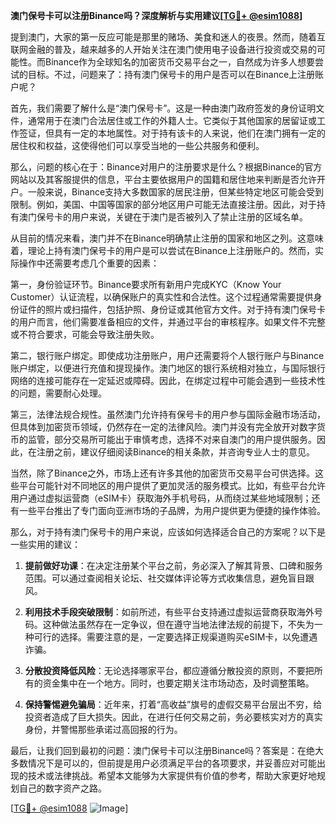**澳门保号卡可以注册Binance吗？深度解析与实用建议[[TG💪+ @esim1088](https://t.me/s/esim1088)]**

提到澳门，大家的第一反应可能是那里的赌场、美食和迷人的夜景。然而，随着互联网金融的普及，越来越多的人开始关注在澳门使用电子设备进行投资或交易的可能性。而Binance作为全球知名的加密货币交易平台之一，自然成为许多人想要尝试的目标。不过，问题来了：持有澳门保号卡的用户是否可以在Binance上注册账户呢？

首先，我们需要了解什么是“澳门保号卡”。这是一种由澳门政府签发的身份证明文件，通常用于在澳门合法居住或工作的外籍人士。它类似于其他国家的居留证或工作签证，但具有一定的本地属性。对于持有该卡的人来说，他们在澳门拥有一定的居住权和权益，这使得他们可以享受当地的一些公共服务和便利。

那么，问题的核心在于：Binance对用户的注册要求是什么？根据Binance的官方网站以及其客服提供的信息，平台主要依据用户的国籍和居住地来判断是否允许开户。一般来说，Binance支持大多数国家的居民注册，但某些特定地区可能会受到限制。例如，美国、中国等国家的部分地区用户可能无法直接注册。因此，对于持有澳门保号卡的用户来说，关键在于澳门是否被列入了禁止注册的区域名单。

从目前的情况来看，澳门并不在Binance明确禁止注册的国家和地区之列。这意味着，理论上持有澳门保号卡的用户是可以尝试在Binance上注册账户的。然而，实际操作中还需要考虑几个重要的因素：

第一，身份验证环节。Binance要求所有新用户完成KYC（Know Your Customer）认证流程，以确保账户的真实性和合法性。这个过程通常需要提供身份证件的照片或扫描件，包括护照、身份证或其他官方文件。对于持有澳门保号卡的用户而言，他们需要准备相应的文件，并通过平台的审核程序。如果文件不完整或不符合要求，可能会导致注册失败。

第二，银行账户绑定。即使成功注册账户，用户还需要将个人银行账户与Binance账户绑定，以便进行充值和提现操作。澳门地区的银行系统相对独立，与国际银行网络的连接可能存在一定延迟或障碍。因此，在绑定过程中可能会遇到一些技术性的问题，需要耐心处理。

第三，法律法规合规性。虽然澳门允许持有保号卡的用户参与国际金融市场活动，但具体到加密货币领域，仍然存在一定的法律风险。澳门并没有完全放开对数字货币的监管，部分交易所可能出于审慎考虑，选择不对来自澳门的用户提供服务。因此，在注册之前，建议仔细阅读Binance的相关条款，并咨询专业人士的意见。

当然，除了Binance之外，市场上还有许多其他的加密货币交易平台可供选择。这些平台可能针对不同地区的用户提供了更加灵活的服务模式。比如，有些平台允许用户通过虚拟运营商（eSIM卡）获取海外手机号码，从而绕过某些地域限制；还有一些平台推出了专门面向亚洲市场的子品牌，为用户提供更为便捷的操作体验。

那么，对于持有澳门保号卡的用户来说，应该如何选择适合自己的方案呢？以下是一些实用的建议：

1. **提前做好功课**：在决定注册某个平台之前，务必深入了解其背景、口碑和服务范围。可以通过查阅相关论坛、社交媒体评论等方式收集信息，避免盲目跟风。

2. **利用技术手段突破限制**：如前所述，有些平台支持通过虚拟运营商获取海外号码。这种做法虽然存在一定争议，但在遵守当地法律法规的前提下，不失为一种可行的选择。需要注意的是，一定要选择正规渠道购买eSIM卡，以免遭遇诈骗。

3. **分散投资降低风险**：无论选择哪家平台，都应遵循分散投资的原则，不要把所有的资金集中在一个地方。同时，也要定期关注市场动态，及时调整策略。

4. **保持警惕避免骗局**：近年来，打着“高收益”旗号的虚假交易平台层出不穷，给投资者造成了巨大损失。因此，在进行任何交易之前，务必要核实对方的真实身份，并警惕那些承诺过高回报的行为。

最后，让我们回到最初的问题：澳门保号卡可以注册Binance吗？答案是：在绝大多数情况下是可以的，但前提是用户必须满足平台的各项要求，并妥善应对可能出现的技术或法律挑战。希望本文能够为大家提供有价值的参考，帮助大家更好地规划自己的数字资产之路。

[[TG💪+ @esim1088](https://t.me/s/esim1088) ![Image](https://i.postimg.cc/4NQfJmqS/Snipaste-2025-05-13-00-14-12.png)]